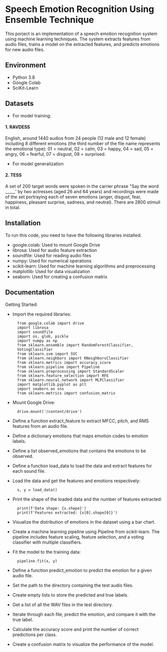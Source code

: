 
# Speech Emotion Recognition Using Ensemble Technique

This porject is an implementation of a speech emotion recognition system using machine learning techniques. The system extracts features from audio files, trains a model on the extracted features, and predicts emotions for new audio files.


## Environment 
- Python 3.8
- Google Colab
- SciKit-Learn

## Datasets

- For model training:
#### 1. RAVDESS

English, around 1440 audios from 24 people (12 male and 12 female) including 8 different emotions (the third number of the file name represents the emotional type): 01 = neutral, 02 = calm, 03 = happy, 04 = sad, 05 = angry, 06 = fearful, 07 = disgust, 08 = surprised.

- For model generalization
#### 2. TESS

A set of 200 target words were spoken in the carrier phrase "Say the word _____' by two actresses (aged 26 and 64 years) and recordings were made of the set portraying each of seven emotions (anger, disgust, fear, happiness, pleasant surprise, sadness, and neutral). There are 2800 stimuli in total.
## Installation

To run this code, you need to have the following libraries installed:

- google.colab: Used to mount Google Drive
- librosa: Used for audio feature extraction
- soundfile: Used for reading audio files
- numpy: Used for numerical operations
- scikit-learn: Used for machine learning algorithms and 
preprocessing
- matplotlib: Used for data visualization
- seaborn: Used for creating a confusion matrix
## Documentation

Getting Started:


- Import the required libraries:

        from google.colab import drive
        import librosa
        import soundfile
        import os, glob, pickle
        import numpy as np
        from sklearn.ensemble import RandomForestClassifier, 
        VotingClassifier
        from sklearn.svm import SVC
        from sklearn.neighbors import KNeighborsClassifier
        from sklearn.metrics import accuracy_score
        from sklearn.pipeline import Pipeline
        from sklearn.preprocessing import StandardScaler
        from sklearn.feature_selection import RFE
        from sklearn.neural_network import MLPClassifier
        import matplotlib.pyplot as plt
        import seaborn as sns
        from sklearn.metrics import confusion_matrix

- Mount Google Drive:

        drive.mount('/content/drive')

- Define a function extract_feature to extract MFCC, pitch, and RMS features from an audio file.
- Define a dictionary emotions that maps emotion codes to emotion labels.
- Define a list observed_emotions that contains the emotions to be observed.

- Define a function load_data to load the data and extract features for each sound file.

- Load the data and get the features and emotions respectively:

        x, y = load_data()

- Print the shape of the loaded data and the number of features extracted:

        print(f'Data shape: {x.shape}')
        print(f'Features extracted: {x[0].shape[0]}')

- Visualize the distribution of emotions in the dataset using a bar chart.

- Create a machine learning pipeline using Pipeline from scikit-learn. The pipeline includes feature scaling, feature selection, and a voting classifier with multiple classifiers.

- Fit the model to the training data:
    
        pipeline.fit(x, y)

- Define a function predict_emotion to predict the emotion for a given audio file.

- Set the path to the directory containing the test audio files.

- Create empty lists to store the predicted and true labels.

- Get a list of all the WAV files in the test directory.

- Iterate through each file, predict the emotion, and compare it with the true label.

- Calculate the accuracy score and print the number of correct predictions per class.

- Create a confusion matrix to visualize the performance of the model.